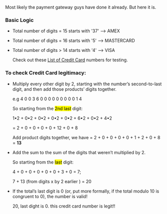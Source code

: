 Most likely the payment gateway guys have done it already. But here it is. 

### Basic Logic

- Total number of digits = 15 starts with '37' --> AMEX
- Total number of digits = 16 starts with '5' --> MASTERCARD
- Total number of digits > 14 starts with '4' --> VISA

    Check out these [List of Credit Card](https://developer.paypal.com/api/nvp-soap/payflow/integration-guide/test-transactions/#standard-test-cards)
    numbers for testing.



### To check Credit Card legitimacy:


- Multiply every other digit by 2, starting with the number’s second-to-last digit, and then add those products’ digits together.

    e.g 4 0 0 3 6 0 0 0 0 0 0 0 0 0 1 4 

    So starting from the <mark>2nd last</mark> digit:

    1•2 + 0•2 + 0•2 + 0•2 + 0•2 + 6•2 + 0•2 + 4•2 

    = 2 + 0 + 0 + 0 + 0 + 12 + 0 + 8

    Add product digits together, we have
    = 2 + 0 + 0 + 0 + 0 + 1 + 2 + 0 + 8  = **13**

- Add the sum to the sum of the digits that weren’t multiplied by 2.

    So starting from the <mark>last</mark> digit:

    4 + 0 + 0 + 0 + 0 + 0 + 3 + 0 = 7; 

    7 + 13 (from digits x by 2 earlier ) = 20 


- If the total’s last digit is 0 (or, put more formally, if the total modulo 10 is congruent to 0), the number is valid!

    20, last dight is 0. this credit card number is legit!!
